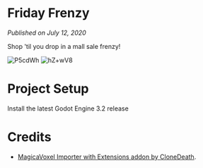 # Friday Frenzy
*Published on July 12, 2020*

Shop 'til you drop in a mall sale frenzy!

![P5cdWh](https://github.com/NoodleSushi/Friday-Frenzy/assets/34954180/3c4be47e-5879-443b-bca3-53ff81d3647c)
![hZ+wV8](https://github.com/NoodleSushi/Friday-Frenzy/assets/34954180/a75f78b7-e2a7-4c06-8dbb-f3c44befcf77)

# Project Setup
Install the latest Godot Engine 3.2 release

# Credits
- [MagicaVoxel Importer with Extensions addon by CloneDeath](https://github.com/CloneDeath/MagicaVoxel-Importer-with-Extensions).
